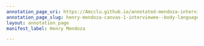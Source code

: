 ```yaml
---
annotation_page_uri: https://Amcclu.github.io/annotated-mendoza-interview/annotations/henry-mendoza-canvas-1-interviewee--body-language--shrug--squinting--nodding-.json
annotation_page_slug: henry-mendoza-canvas-1-interviewee--body-language--shrug--squinting--nodding-
layout: annotation_page
manifest_label: Henry Mendoza

---
```

